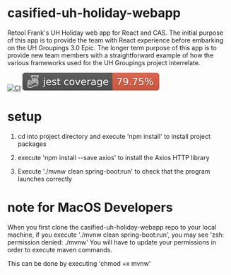 # casified-uh-holiday-webapp
Retool Frank's UH Holiday web app for React and CAS.  The initial purpose of this app is to provide the team with React experience before embarking on the UH Groupings 3.0 Epic.  The longer term purpose of this app is to provide new team members with a straightforward example of how the various frameworks used for the UH Groupings project interrelate.

[![CI](https://github.com/uhawaii-system-its-ti-iam/casified-uh-holiday-webapp/actions/workflows/CI.yml/badge.svg)](https://github.com/uhawaii-system-its-ti-iam/casified-uh-holiday-webapp/actions/workflows/CI.yml)
![Jest coverage](https://github.com/uhawaii-system-its-ti-iam/casified-uh-holiday-webapp/blob/badges/badges/coverage-jest%20coverage.svg)

# setup
1. cd into project directory and execute 'npm install' to install project packages

2. execute 'npm install --save axios' to install the Axios HTTP library

3. Execute './mvnw clean spring-boot:run' to check that the program launches correctly

# note for MacOS Developers
When you first clone the casified-uh-holiday-webapp repo to your local machine, if you execute './mvnw clean spring-boot:run', you may see 'zsh: permission denied: ./mvnw' You will have to update your permissions in order to execute maven commands. 

This can be done by executing 'chmod +x mvnw'
